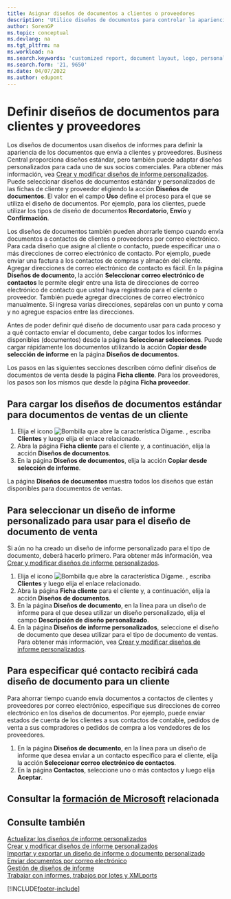 ```yaml
---
title: Asignar diseños de documentos a clientes o proveedores
description: 'Utilice diseños de documentos para controlar la apariencia y el formato de documentos, como facturas y pedidos, que envía a clientes y proveedores.'
author: SorenGP
ms.topic: conceptual
ms.devlang: na
ms.tgt_pltfrm: na
ms.workload: na
ms.search.keywords: 'customized report, document layout, logo, personalize'
ms.search.form: '21, 9650'
ms.date: 04/07/2022
ms.author: edupont
---
```

# <a name="define-document-layouts-for-customers-and-vendors" />Definir diseños de documentos para clientes y proveedores

Los diseños de documentos usan diseños de informes para definir la apariencia de los documentos que envía a clientes y proveedores. Business Central proporciona diseños estándar, pero también puede adaptar diseños personalizados para cada uno de sus socios comerciales. Para obtener más información, vea [Crear y modificar diseños de informe personalizados](ui-how-create-custom-report-layout.md). Puede seleccionar diseños de documentos estándar y personalizados de las fichas de cliente y proveedor eligiendo la acción **Diseños de documentos**. El valor en el campo **Uso** define el proceso para el que se utiliza el diseño de documentos. Por ejemplo, para los clientes, puede utilizar los tipos de diseño de documentos **Recordatorio**, **Envío** y **Confirmación**.

Los diseños de documentos también pueden ahorrarle tiempo cuando envía documentos a contactos de clientes o proveedores por correo electrónico. Para cada diseño que asigne al cliente o contacto, puede especificar una o más direcciones de correo electrónico de contacto. Por ejemplo, puede enviar una factura a los contactos de compras y almacén del cliente. Agregar direcciones de correo electrónico de contacto es fácil. En la página **Diseños de documento**, la acción **Seleccionar correo electrónico de contactos** le permite elegir entre una lista de direcciones de correo electrónico de contacto que usted haya registrado para el cliente o proveedor. También puede agregar direcciones de correo electrónico manualmente. Si ingresa varias direcciones, sepárelas con un punto y coma y no agregue espacios entre las direcciones.

Antes de poder definir qué diseño de documento usar para cada proceso y a qué contacto enviar el documento, debe cargar todos los informes disponibles (documentos) desde la página **Seleccionar selecciones**. Puede cargar rápidamente los documentos utilizando la acción **Copiar desde selección de informe** en la página **Diseños de documentos**.

Los pasos en las siguientes secciones describen cómo definir diseños de documentos de venta desde la página **Ficha cliente**. Para los proveedores, los pasos son los mismos que desde la página **Ficha proveedor**.

## <a name="to-load-the-standard-document-layouts-for-sales-documents-for-a-customer" />Para cargar los diseños de documentos estándar para documentos de ventas de un cliente

1. Elija el icono ![Bombilla que abre la característica Dígame.](media/ui-search/search_small.png "Dígame qué desea hacer") , escriba **Clientes** y luego elija el enlace relacionado.
2. Abra la página **Ficha cliente** para el cliente y, a continuación, elija la acción **Diseños de documentos**.
3. En la página **Diseños de documentos**, elija la acción **Copiar desde selección de informe**.

La página **Diseños de documentos** muestra todos los diseños que están disponibles para documentos de ventas. 

## <a name="to-select-a-custom-report-layout-to-use-for-the-sales-document-layout" />Para seleccionar un diseño de informe personalizado para usar para el diseño de documento de venta

Si aún no ha creado un diseño de informe personalizado para el tipo de documento, deberá hacerlo primero. Para obtener más información, vea [Crear y modificar diseños de informe personalizados](ui-how-create-custom-report-layout.md).

1. Elija el icono ![Bombilla que abre la característica Dígame.](media/ui-search/search_small.png "Dígame qué desea hacer") , escriba **Clientes** y luego elija el enlace relacionado.
2. Abra la página **Ficha cliente** para el cliente y, a continuación, elija la acción **Diseños de documentos**.
3. En la página **Diseños de documento**, en la línea para un diseño de informe para el que desea utilizar un diseño personalizado, elija el campo **Descripción de diseño personalizado**.
4. En la página **Diseños de informe personalizados**, seleccione el diseño de documento que desea utilizar para el tipo de documento de ventas. Para obtener más información, vea [Crear y modificar diseños de informe personalizados](ui-how-create-custom-report-layout.md).

## <a name="to-specify-which-contact-will-receive-which-document-layout-for-a-customer" />Para especificar qué contacto recibirá cada diseño de documento para un cliente

Para ahorrar tiempo cuando envía documentos a contactos de clientes y proveedores por correo electrónico, especifique sus direcciones de correo electrónico en los diseños de documentos. Por ejemplo, puede enviar estados de cuenta de los clientes a sus contactos de contable, pedidos de venta a sus compradores o pedidos de compra a los vendedores de los proveedores.

1. En la página **Diseños de documento**, en la línea para un diseño de informe que desea enviar a un contacto específico para el cliente, elija la acción **Seleccionar correo electrónico de contactos**.
2. En la página **Contactos**, seleccione uno o más contactos y luego elija **Aceptar**.

## <a name="see-related-microsoft-trainingtrainingmoduleschange-documents-dynamics--business-central" />Consultar la [formación de Microsoft](/training/modules/change-documents-dynamics-365-business-central/) relacionada

## <a name="see-also" />Consulte también

[Actualizar los diseños de informe personalizados](ui-update-report-layouts.md)  
[Crear y modificar diseños de informe personalizados](ui-how-create-custom-report-layout.md)  
[Importar y exportar un diseño de informe o documento personalizado](ui-how-import-and-export-report-layout.md)  
[Enviar documentos por correo electrónico](ui-how-send-documents-email.md)  
[Gestión de diseños de informe](ui-manage-report-layouts.md)  
[Trabajar con informes, trabajos por lotes y XMLports](ui-work-report.md)  


[!INCLUDE[footer-include](includes/footer-banner.md)]
